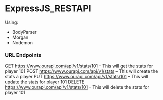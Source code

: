 # ExpressJS_RESTAPI

Using:
- BodyParser
- Morgan
- Nodemon

### URL Endpoints

GET https://www.ourapi.com/api/v1/stats/101 – This will get the stats for player 101
POST https://www.ourapi.com/api/v1/stats – This will create the stats a player
PUT https://www.ourapi.com/api/v1/stats/101 – This will update the stats for player 101
DELETE https://www.ourapi.com/api/v1/stats/101 – This will delete the stats for player 101 
